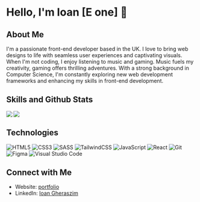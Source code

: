 # Hello, I'm Ioan [E one] 👋

## About Me

I'm a passionate front-end developer based in the UK. I love to bring web designs to life with seamless user experiences and captivating visuals. When I'm not coding, I enjoy listening to music and gaming. Music fuels my creativity, gaming offers thrilling adventures. With a strong background in Computer Science, I'm constantly exploring new web development frameworks and enhancing my skills in front-end development.

## Skills and Github Stats
<img align="left" src="https://github-readme-stats.vercel.app/api/top-langs/?username=ioangheraszim&hide=php&layout=compact" />
<img src="https://github-readme-stats.vercel.app/api?username=ioangheraszim&show_icons=true&theme=radical" />

## Technologies

![HTML5](https://img.shields.io/badge/html5-%23E34F26.svg?style=for-the-badge&logo=html5&logoColor=white)
![CSS3](https://img.shields.io/badge/css3-%231572B6.svg?style=for-the-badge&logo=css3&logoColor=white)
![SASS](https://img.shields.io/badge/SASS-hotpink.svg?style=for-the-badge&logo=SASS&logoColor=white)
![TailwindCSS](https://img.shields.io/badge/tailwindcss-%2338B2AC.svg?style=for-the-badge&logo=tailwind-css&logoColor=white)
![JavaScript](https://img.shields.io/badge/javascript-%23323330.svg?style=for-the-badge&logo=javascript&logoColor=%23F7DF1E)
![React](https://img.shields.io/badge/react-%2320232a.svg?style=for-the-badge&logo=react&logoColor=%2361DAFB)
![Git](https://img.shields.io/badge/git-%23F05033.svg?style=for-the-badge&logo=git&logoColor=white)
![Figma](https://img.shields.io/badge/figma-%23F24E1E.svg?style=for-the-badge&logo=figma&logoColor=white)
![Visual Studio Code](https://img.shields.io/badge/Visual%20Studio%20Code-0078d7.svg?style=for-the-badge&logo=visual-studio-code&logoColor=white)




## Connect with Me

- Website: [portfolio](https://ioangheraszim.github.io/portofolio/)
- LinkedIn: [Ioan Gheraszim](https://www.linkedin.com/in/ioan-gheraszim)

